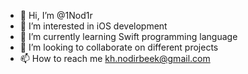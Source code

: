 - 👋 Hi, I’m @1Nod1r
- 👀 I’m interested in iOS development
- 🌱 I’m currently learning Swift programming language
- 💞️ I’m looking to collaborate on different projects
- 📫 How to reach me kh.nodirbeek@gmail.com

<!---
1Nod1r/1Nod1r is a ✨ special ✨ repository because its `README.md` (this file) appears on your GitHub profile.
You can click the Preview link to take a look at your changes.
--->
